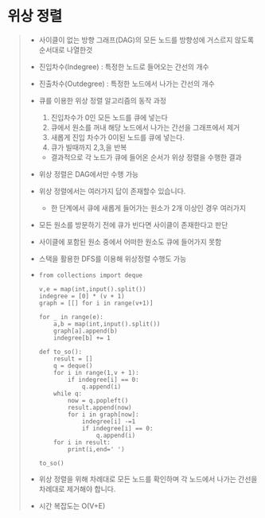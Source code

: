 # 위상 정렬

> * 사이클이 없는 방향 그래프(DAG)의 모든 노드를 방향성에 거스르지 않도록 순서대로 나열한것 
>
> * 진입차수(Indegree) : 특정한 노드로 들어오는 간선의 개수
>
> * 진출차수(Outdegree) : 특정한 노드에서 나가는 간선의 개수
>
> * 큐를 이용한 위상 정렬 알고리즘의 동작 과정
>
>   1. 진입차수가 0인 모든 노드를 큐에 넣는다
>   2. 큐에서 원소를 꺼내 해당 노드에서 나가는 간선을 그래프에서 제거
>   3. 새롭게 진입 차수가 0이된 노드를 큐에 넣는다.
>   4. 큐가 빌때까지 2,3,을 반복
>
>   * 결과적으로 각 노드가 큐에 들어온 순서가 위상 정렬을 수행한 결과
>
> * 위상 정렬은 DAG에서만 수행 가능
>
> * 위상 정렬에서는 여러가지 답이 존재할수 있습니다.
>
>   * 한 단계에서 큐에 새롭게 들어가는 원소가 2개 이상인 경우 여러가지
>
> * 모든 원소를 방문하기 전에 큐가 빈다면 사이클이 존재한다고 판단
>
> * 사이클에 포함된 원소 중에서 어떠한 원소도 큐에 들어가지 못함
>
> * 스택을 활용한 DFS를 이용해 위상정렬 수행도 가능
>
> * ```
>   from collections import deque
>   
>   v,e = map(int,input().split())
>   indegree = [0] * (v + 1)
>   graph = [[] for i in range(v+1)]
>   
>   for _ in range(e):
>   	a,b = map(int,input().split())
>   	graph[a].append(b)
>   	indegree[b] += 1
>   
>   def to_so():
>   	result = []
>   	q = deque()
>   	for i in range(1,v + 1):
>   		if indegree[i] == 0:
>   			q.append(i)
>   	while q:
>   		now = q.popleft()
>   		result.append(now)
>   		for i in graph[now]:
>   			indegree[i] -=1
>   			if indegree[i] == 0:
>   				q.append(i)
>   	for i in result:
>   		print(i,end=' ')
>   
>   to_so()
>   ```
>
> * 위상 정렬을 위해 차례대로 모든 노드를 확인하며 각 노드에서 나가는 간선을 차례대로 제거해야 합니다.
>
> * 시간 복잡도는 O(V+E)
